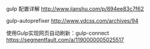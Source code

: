 
gulp 配置详解
http://www.jianshu.com/p/894ee83c7f62


gulp-autoprefixer
http://www.ydcss.com/archives/94


使用Gulp实现网页自动刷新：gulp-connect
https://segmentfault.com/a/1190000005025517